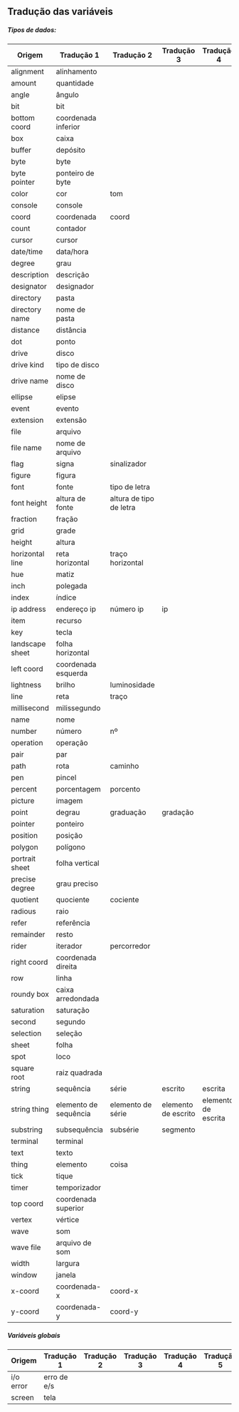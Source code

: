 ## Tradução das variáveis

##### Tipos de dados:
|Origem|Tradução 1|Tradução 2|Tradução 3|Tradução 4|Tradução 5|
|------|----------|----------|----------|----------|----------|
|alignment|alinhamento|||||
|amount|quantidade|||||
|angle|ângulo|||||
|bit|bit|||||
|bottom coord|coordenada inferior|||||
|box|caixa|||||
|buffer|depósito|||||
|byte|byte|||||
|byte pointer|ponteiro de byte|||||
|color|cor|tom|||||
|console|console|||||
|coord|coordenada|coord||||
|count|contador|||||
|cursor|cursor|||||
|date/time|data/hora|||||
|degree|grau|||||
|description|descrição|||||
|designator|designador|||||
|directory|pasta|||||
|directory name|nome de pasta|||||
|distance|distância|||||
|dot|ponto|||||
|drive|disco|||||
|drive kind|tipo de disco|||||
|drive name|nome de disco|||||
|ellipse|elipse|||||
|event|evento|||||
|extension|extensão|||||
|file|arquivo|||||
|file name|nome de arquivo|||||
|flag|signa|sinalizador||||
|figure|figura|||||
|font|fonte|tipo de letra||||
|font height|altura de fonte|altura de tipo de letra||||
|fraction|fração|||||
|grid|grade|||||
|height|altura|||||
|horizontal line|reta horizontal|traço horizontal||||
|hue|matiz|||||
|inch|polegada|||||
|index|índice|||||
|ip address|endereço ip| número ip|ip|||
|item|recurso|||||
|key|tecla|||||
|landscape sheet|folha horizontal|||||
|left coord|coordenada esquerda|||||
|lightness|brilho|luminosidade||||
|line|reta|traço||||
|millisecond|milissegundo|||||
|name|nome|||||
|number|número|nº||||
|operation|operação|||||
|pair|par|||||
|path|rota|caminho||||
|pen|pincel|||||
|percent|porcentagem|porcento||||
|picture|imagem|||||
|point|degrau|graduação|gradação|||
|pointer|ponteiro|||||
|position|posição|||||
|polygon|polígono|||||
|portrait sheet|folha vertical|||||
|precise degree|grau preciso|||||
|quotient|quociente|cociente||||
|radious|raio|||||
|refer|referência|||||
|remainder|resto|||||
|rider|iterador|percorredor||||
|right coord|coordenada direita|||||
|row|linha|||||
|roundy box|caixa arredondada|||||
|saturation|saturação|||||
|second|segundo|||||
|selection|seleção|||||
|sheet|folha|||||
|spot|loco|||||
|square root|raiz quadrada|||||
|string|sequência|série|escrito|escrita||
|string thing|elemento de sequência|elemento de série|elemento de escrito|elemento de escrita||
|substring|subsequência|subsérie|segmento|||
|terminal|terminal|||||
|text|texto|||||
|thing|elemento|coisa||||
|tick|tique|||||
|timer|temporizador|||||
|top coord|coordenada superior|||||
|vertex|vértice|||||
|wave|som||||||
|wave file|arquivo de som|||||
|width|largura|||||
|window|janela|||||
|x-coord|coordenada-x|coord-x||||
|y-coord|coordenada-y|coord-y||||

##### Variáveis globais
|Origem|Tradução 1|Tradução 2|Tradução 3|Tradução 4|Tradução 5|
|------|----------|----------|----------|----------|----------|
|i/o error|erro de e/s|
|screen|tela|||||

